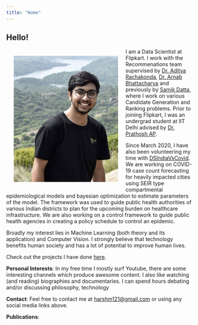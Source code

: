 ```yaml
---
title: "Home"
---
```


## Hello!

<img style="float:left;padding:20px;"
src="./images/personal-photo.png" alt="profile picture" width="280">
I am a Data Scientist at Flipkart. I work with the Recommenations team supervised by [Dr. Aditya Rachakonda](https://in.linkedin.com/in/adityarachakonda), [Dr. Arnab Bhattacharya](https://www.linkedin.com/in/arnab-bhattacharya-26383573) and previously by [Samik Datta](https://www.linkedin.com/in/samik-datta-7b2a927a/), where I work on various Candidate Generation and Ranking problems. Prior to joining Flipkart, I was an undergrad student at IIT Delhi advised by [Dr. Prathosh AP](https://sites.google.com/view/prathosh). 


Since March 2020, I have also been volunteering my time with [DSIndiaVsCovid](http://dsindiavscovid.org/). We are working on COVID-19 case count forecasting for heavily impacted cities using SEIR type compartmental epidemiological models and bayesian optimization to estimate parameters of the model. The framework was used to guide public health authorities of various Indian districts to plan for the upcoming burden on healthcare infrastructure. We are also working on a control framework to guide public health agencies in creating a policy schedule to control an epidemic. 


Broadly my interest lies in Machine Learning (both theory and its application) and Computer Vision. I strongly believe that technology benefits human society and has a lot of potential to improve human lives.

Check out the projects I have done [here](http://harshm121.github.io/Projects).





**Personal Interests**: In my free time I mostly surf Youtube, there are some interesting channels which produce awesome content. I also like watching (and reading) biographies and documentaries. I can spend hours debating and/or discussing philosophy, technology



**Contact**: Feel free to contact me at [harshm121@gmail.com](mailto:harshm121@gmail.com) or using any social media links above. 



**Publications**: <To be update> 
